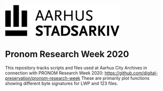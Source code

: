 [![Aarhus Stadsarkiv](https://raw.githubusercontent.com/aarhusstadsarkiv/py-template/master/img/logo.png)](https://www.aarhusstadsarkiv.dk/)
# Pronom Research Week 2020
This repository tracks scripts and files used at Aarhus City Archives in connection with PRONOM Research Week 2020: https://github.com/digital-preservation/pronom-research-week
These are primarily plot functions showing different byte signatures for LWP and 123 files.
